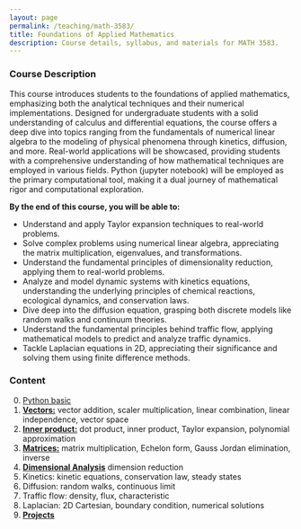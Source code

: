 ```yaml
---
layout: page
permalink: /teaching/math-3583/
title: Foundations of Applied Mathematics
description: Course details, syllabus, and materials for MATH 3583.
---
```


### Course Description
This course introduces students to the foundations of applied mathematics, emphasizing both the analytical techniques and their numerical implementations.
Designed for undergraduate students with a solid understanding of calculus and differential equations,
the course offers a deep dive into topics ranging from the fundamentals of numerical linear algebra to the modeling of physical phenomena through kinetics, diffusion, and more.
Real-world applications will be showcased, 
providing students with a comprehensive understanding of how mathematical techniques are employed
in various fields. Python (jupyter notebook) will be employed as the primary computational tool,
making it a dual journey of mathematical rigor and computational exploration.

**By the end of this course, you will be able to:**
* Understand and apply Taylor expansion techniques to real-world problems.
* Solve complex problems using numerical linear algebra, appreciating the matrix multiplication, eigenvalues, and transformations.
* Understand the fundamental principles of dimensionality reduction, applying them to real-world problems.
* Analyze and model dynamic systems with kinetics equations, understanding the underlying principles of chemical reactions, ecological dynamics, and conservation laws.
* Dive deep into the diffusion equation, grasping both discrete models like random walks and continuum theories.
* Understand the fundamental principles behind traffic flow, applying mathematical models to predict and analyze traffic dynamics.
* Tackle Laplacian equations in 2D, appreciating their significance and solving them using finite difference methods.

### Content
<ol start="0">
    <li><a href="/teaching/math-3583/0_python_basic/">Python basic</a></li>
    <li><strong><a href="/teaching/math-3583/1_vector/">Vectors:</a></strong> vector addition, scaler multiplication, linear combination, linear independence, vector space</li>
    <li><strong><a href="/teaching/math-3583/2_inner_product/">Inner product:</a></strong> dot product, inner product, Taylor expansion, polynomial approximation</li>
    <li><strong><a href="/teaching/math-3583/3_matrices/">Matrices:</a></strong> matrix multiplication, Echelon form, Gauss Jordan elimination, inverse</li>
    <li><strong><a href="/teaching/math-3583/4_dimensional_analysis/">Dimensional Analysis</a></strong> dimension reduction</li>
    <li>Kinetics: kinetic equations, conservation law, steady states</li>
    <li>Diffusion: random walks, continuous limit</li>
    <li>Traffic flow: density, flux, characteristic</li>
    <li>Laplacian: 2D Cartesian, boundary condition, numerical solutions</li>
    <li><strong><a href="/teaching/math-3583/projects/">Projects</a></strong></li>
</ol>
